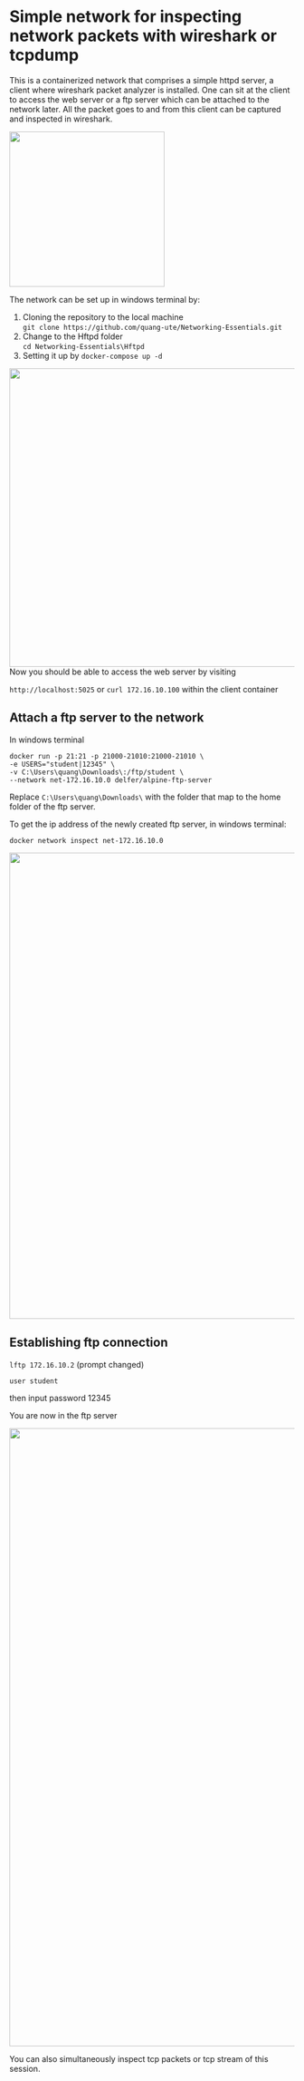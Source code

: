 # Simple network for inspecting network packets with wireshark or tcpdump
This is a containerized network that comprises a simple httpd server, a client where wireshark packet analyzer is installed.
One can sit at the client to access the web server or a ftp server which can be attached to the network later.
All the packet goes to and from this client can be captured and inspected in wireshark.

<img width="274" src="https://user-images.githubusercontent.com/57078914/163670787-e809892f-ce96-472f-9046-115df43f2ab0.png">

The network can be set up in windows terminal by:
1. Cloning the repository to the local machine<br>
`git clone https://github.com/quang-ute/Networking-Essentials.git`
2. Change to the Hftpd folder<br>
`cd Networking-Essentials\Hftpd`
3. Setting it up by `docker-compose up -d`
<img width="527" src="https://user-images.githubusercontent.com/57078914/163668481-ddf6f6a8-3de1-41ff-968a-1dacb802b887.png">
Now you should be able to access the web server by visiting 

`http://localhost:5025` or `curl 172.16.10.100` within the client container <br>

## Attach a ftp server to the network
In windows terminal<br>

`docker run -p 21:21 -p 21000-21010:21000-21010 \`<br>
            `-e USERS="student|12345" \`<br>
            `-v C:\Users\quang\Downloads\:/ftp/student \` <br>
            `--network net-172.16.10.0 delfer/alpine-ftp-server`
            
Replace `C:\Users\quang\Downloads\` with the folder that map to the home folder of the ftp server.

To get the ip address of the newly created ftp server, in windows terminal:

`docker network inspect net-172.16.10.0`
  
<img width="823" src="https://user-images.githubusercontent.com/57078914/163669891-1b389ea0-ebd1-4d90-bf44-9b211a878472.png">

## Establishing ftp connection 

`lftp 172.16.10.2` (prompt changed)

`user student`

then input password 12345

You are now in the ftp server

<img width="1091" src="https://user-images.githubusercontent.com/57078914/163670304-7d1b9826-5d16-4f19-b6a6-a8f28c47e617.png">

You can also simultaneously inspect tcp packets or tcp stream of this session.



